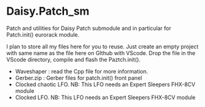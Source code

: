 # Daisy.Patch_sm
Patch and utilities for Daisy Patch submodule and in particular for Patch.init() eurorack module.

I plan to store all my files here for you to reuse. Just create an empty project with same name as the file here on GIthub with VScode. Drop the file in the VScode directory,  compile and flash  the Paztch.init().

* Waveshaper : read the Cpp file for more information.
* Gerber.zip : Gerber files for patch.init() front panel
* Clocked chaotic LFO. NB: This LFO needs an Expert Sleepers FHX-8CV module
* Clocked LFO. NB: This LFO needs an Expert Sleepers FHX-8CV module
